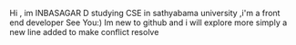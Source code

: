 Hi , im INBASAGAR D studying CSE in sathyabama university ,i'm a front end developer
See You:)
Im new to github and i will explore more
simply a new line added to  make conflict resolve 
